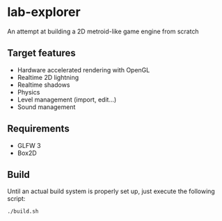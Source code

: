 # lab-explorer
An attempt at building a 2D metroid-like game engine from scratch

## Target features
* Hardware accelerated rendering with OpenGL
* Realtime 2D lightning
* Realtime shadows
* Physics
* Level management (import, edit...)
* Sound management

## Requirements
* GLFW 3
* Box2D

## Build
Until an actual build system is properly set up, just execute the following script:
```
./build.sh
```
